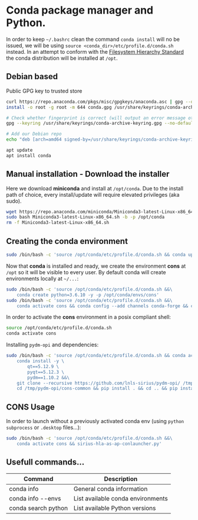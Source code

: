 # Conda package manager and Python. 
In order to keep `~/.bashrc` clean the command `conda install` will no be issued,
we will be using `source <conda_dir>/etc/profile.d/conda.sh` instead. In an attempt to conform with the
[Filesystem Hierarchy Standard](https://www.pathname.com/fhs/pub/fhs-2.3.html#OPTADDONAPPLICATIONSOFTWAREPACKAGES) the conda distribution will be installed at `/opt`.

## Debian based
Public GPG key to trusted store
```bash
curl https://repo.anaconda.com/pkgs/misc/gpgkeys/anaconda.asc | gpg --dearmor > conda.gpg
install -o root -g root -m 644 conda.gpg /usr/share/keyrings/conda-archive-keyring.gpg

# Check whether fingerprint is correct (will output an error message otherwise)
gpg --keyring /usr/share/keyrings/conda-archive-keyring.gpg --no-default-keyring --fingerprint 34161F5BF5EB1D4BFBBB8F0A8AEB4F8B29D82806

# Add our Debian repo
echo "deb [arch=amd64 signed-by=/usr/share/keyrings/conda-archive-keyring.gpg] https://repo.anaconda.com/pkgs/misc/debrepo/conda stable main" > /etc/apt/sources.list.d/conda.list

apt update
apt install conda
```

## Manual installation - Download the installer
Here we download **miniconda** and install at `/opt/conda`. Due to the install path of choice,
every install/update will require elevated privileges (aka sudo).
```bash
wget https://repo.anaconda.com/miniconda/Miniconda3-latest-Linux-x86_64.sh
sudo bash Miniconda3-latest-Linux-x86_64.sh -b -p /opt/conda
rm -f Miniconda3-latest-Linux-x86_64.sh
```

## Creating the conda environment
```bash
sudo /bin/bash -c 'source /opt/conda/etc/profile.d/conda.sh && conda update -y -n base -c defaults conda'
```

Now that **conda** is installed and ready, we create the environment **cons** at `/opt` so it will be visible to every user. By default conda will create  environments locally at `~/...`:
```bash
sudo /bin/bash -c 'source /opt/conda/etc/profile.d/conda.sh &&\
    conda create python=3.6.10 -y -p /opt/conda/envs/cons'
sudo /bin/bash -c 'source /opt/conda/etc/profile.d/conda.sh &&\
    conda activate cons && conda config --add channels conda-forge && conda config --set channel_priority strict'
```

In order to activate the **cons** environment in a posix compliant shell:
```bash
source /opt/conda/etc/profile.d/conda.sh
conda activate cons
```

Installing `pydm-opi` and dependencies:
```bash
sudo /bin/bash -c 'source /opt/conda/etc/profile.d/conda.sh && conda activate cons &&\
    conda install -y \
        qt==5.12.9 \
        pyqt==5.12.3 \
        pydm==1.10.2 &&\
    git clone --recursive https://github.com/lnls-sirius/pydm-opi/ /tmp/pydm-opi &&\
    cd /tmp/pydm-opi/cons-common && pip install . && cd .. && pip install . && rm -rf /tmp/pydm-opi'
```

## CONS Usage
In order to launch without a previously activated conda env (using `python subprocess` or  `.desktop` files...):
```bash
sudo /bin/bash -c 'source /opt/conda/etc/profile.d/conda.sh &&\
    conda activate cons && sirius-hla-as-ap-conlauncher.py'
```

## Usefull commands...
|Command|Description|
|-------|-----------|
|conda info|General conda information|
|conda info --envs|List available conda environments|
|conda search python|List available Python versions|
